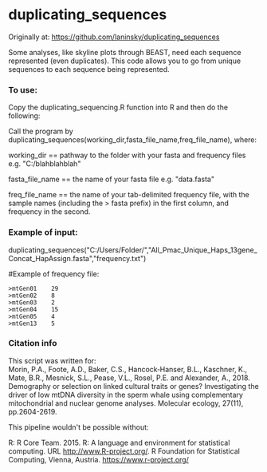 # duplicating_sequences
Originally at: https://github.com/laninsky/duplicating_sequences

Some analyses, like skyline plots through BEAST, need each sequence represented (even duplicates). This code allows you to go from unique sequences to each sequence being represented.

### To use:
Copy the duplicating_sequencing.R function into R and then do the following:

Call the program by duplicating_sequences(working_dir,fasta_file_name,freq_file_name), where:

working_dir == pathway to the folder with your fasta and frequency files e.g. "C:/blahblahblah" 

fasta_file_name == the name of your fasta file e.g. "data.fasta"

freq_file_name == the name of your tab-delimited frequency file, with the sample names (including the > fasta prefix) in the first column, and frequency in the second.

### Example of input:
duplicating_sequences("C:/Users/Folder/","All_Pmac_Unique_Haps_13gene_Concat_HapAssign.fasta","frequency.txt")

#Example of frequency file:
```
>mtGen01	29
>mtGen02	8
>mtGen03	2
>mtGen04	15
>mtGen05	4
>mtGen13	5
```

### Citation info
This script was written for:  
Morin, P.A., Foote, A.D., Baker, C.S., Hancock‐Hanser, B.L., Kaschner, K., Mate, B.R., Mesnick, S.L., Pease, V.L., Rosel, P.E. and Alexander, A., 2018. Demography or selection on linked cultural traits or genes? Investigating the driver of low mtDNA diversity in the sperm whale using complementary mitochondrial and nuclear genome analyses. Molecular ecology, 27(11), pp.2604-2619.

This pipeline wouldn't be possible without:

R: R Core Team. 2015. R: A language and environment for statistical computing. URL http://www.R-project.org/. R Foundation for Statistical Computing, Vienna, Austria. https://www.r-project.org/
